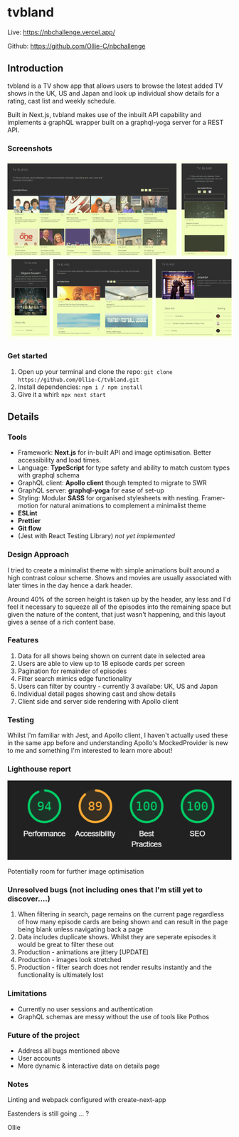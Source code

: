 # tvbland

Live: https://nbchallenge.vercel.app/ 

Github: https://github.com/Ollie-C/nbchallenge

## Introduction

tvbland is a TV show app that allows users to browse the latest added TV shows in the UK, US and Japan and look up individual show details for a rating, cast list and weekly schedule.

Built in Next.js, tvbland makes use of the inbuilt API capability and implements a graphQL wrapper built on a graphql-yoga server for a REST API.

### Screenshots

![tvbland_screenshot](/public/screenshots/collage.png)

### Get started

1. Open up your terminal and clone the repo: ``git clone https://github.com/Ollie-C/tvbland.git``
2. Install dependencies: ``npm i / npm install``
3. Give it a whirl: ``npx next start``

## Details

### Tools

- Framework: **Next.js** for in-built API and image optimisation. Better accessibility and load times.
- Language: **TypeScript** for type safety and ability to match custom types with graphql schema
- GraphQL client: **Apollo client** though tempted to migrate to SWR
- GraphQL server: **graphql-yoga** for ease of set-up
- Styling: Modular **SASS** for organised stylesheets with nesting. Framer-motion for natural animations to complement a minimalist theme
- **ESLint**
- **Prettier**
- **Git flow**
- (Jest with React Testing Library) *not yet implemented*

### Design Approach

I tried to create a minimalist theme with simple animations built around a high contrast colour scheme. Shows and movies are usually associated with later times in the day hence a dark header.

Around 40% of the screen height is taken up by the header, any less and I'd feel it necessary to squeeze all of the episodes into the remaining space but given the nature of the content, that just wasn't happening, and this layout gives a sense of a rich content base.

### Features

1. Data for all shows being shown on current date in selected area
2. Users are able to view up to 18 episode cards per screen
3. Pagination for remainder of episodes
4. Filter search mimics edge functionality
5. Users can filter by country - currently 3 availabe: UK, US and Japan
6. Individual detail pages showing cast and show details
7. Client side and server side rendering with Apollo client

### Testing

Whilst I'm familiar with Jest, and Apollo client, I haven't actually used these in the same app before and understanding Apollo's MockedProvider is new to me and something I'm interested to learn more about!

### Lighthouse report

![tvbland_screenshot](/public/screenshots/lighthouse.PNG)

Potentially room for further image optimisation

### Unresolved bugs (not including ones that I'm still yet to discover....)

1. When filtering in search, page remains on the current page regardless of how many episode cards are being shown and can result in the page being blank unless navigating back a page
2. Data includes duplicate shows. Whilst they are seperate episodes it would be great to filter these out
3. Production - animations are jittery [UPDATE]
4. Production - images look stretched
5. Production - filter search does not render results instantly and the functionality is ultimately lost

### Limitations

- Currently no user sessions and authentication
- GraphQL schemas are messy without the use of tools like Pothos

### Future of the project

- Address all bugs mentioned above
- User accounts
- More dynamic & interactive data on details page

### Notes

Linting and webpack configured with create-next-app

Eastenders is still going ... ?

Ollie
